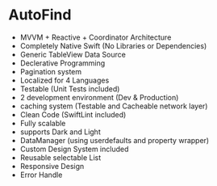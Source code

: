# AutoFind

- MVVM + Reactive + Coordinator Architecture
- Completely Native Swift (No Libraries or Dependencies)
- Generic TableView Data Source
- Declerative Programming
- Pagination system
- Localized for 4 Languages
- Testable (Unit Tests included)
- 2 development environment (Dev & Production)
- caching system (Testable and Cacheable network layer)
- Clean Code (SwiftLint included)
- Fully scalable
- supports Dark and Light
- DataManager (using userdefaults and property wrapper)
- Custom Design System included
- Reusable selectable List
- Responsive Design
- Error Handle
